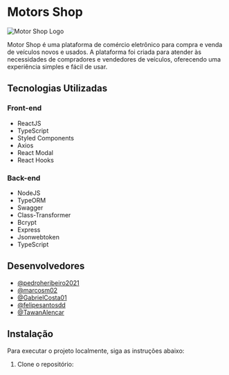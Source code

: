 # Motors Shop

![Motor Shop Logo](https://example.com/logo.png)

Motor Shop é uma plataforma de comércio eletrônico para compra e venda de veículos novos e usados. A plataforma foi criada para atender às necessidades de compradores e vendedores de veículos, oferecendo uma experiência simples e fácil de usar.

## Tecnologias Utilizadas

### Front-end

- ReactJS
- TypeScript
- Styled Components
- Axios
- React Modal
- React Hooks

### Back-end

- NodeJS
- TypeORM
- Swagger
- Class-Transformer
- Bcrypt
- Express
- Jsonwebtoken
- TypeScript

## Desenvolvedores

- [@pedroheribeiro2021](https://github.com/pedroheribeiro2021)
- [@marcosm02](https://github.com/marcosm02)
- [@GabrielCosta01](https://github.com/GabrielCosta01)
- [@felipesantosdd](https://github.com/felipesantosdd)
- [@TawanAlencar](https://github.com/TawanAlencar)

## Instalação

Para executar o projeto localmente, siga as instruções abaixo:

1. Clone o repositório:
